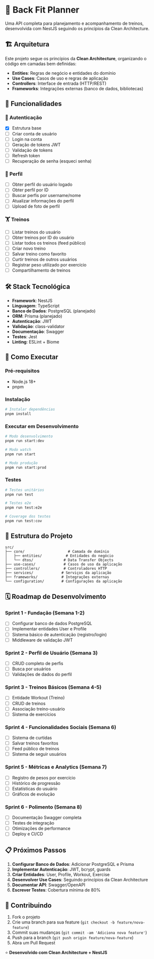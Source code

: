 # 💪 Back Fit Planner

Uma API completa para planejamento e acompanhamento de treinos, desenvolvida com NestJS seguindo os princípios da Clean Architecture.

## 🏗️ Arquitetura

Este projeto segue os princípios da **Clean Architecture**, organizando o código em camadas bem definidas:

- **Entities**: Regras de negócio e entidades do domínio
- **Use Cases**: Casos de uso e regras de aplicação
- **Controllers**: Interface de entrada (HTTP/REST)
- **Frameworks**: Integrações externas (banco de dados, bibliotecas)

## 🎯 Funcionalidades

### 🔐 Autenticação
- [x] Estrutura base
- [ ] Criar conta de usuário
- [ ] Login na conta
- [ ] Geração de tokens JWT
- [ ] Validação de tokens
- [ ] Refresh token
- [ ] Recuperação de senha (esqueci senha)

### 👤 Perfil
- [ ] Obter perfil do usuário logado
- [ ] Obter perfil por ID
- [ ] Buscar perfis por username/nome
- [ ] Atualizar informações do perfil
- [ ] Upload de foto de perfil

### 🏋️ Treinos
- [ ] Listar treinos do usuário
- [ ] Obter treinos por ID do usuário
- [ ] Listar todos os treinos (feed público)
- [ ] Criar novo treino
- [ ] Salvar treino como favorito
- [ ] Curtir treinos de outros usuários
- [ ] Registrar peso utilizado por exercício
- [ ] Compartilhamento de treinos

## 🛠️ Stack Tecnológica

- **Framework**: NestJS
- **Linguagem**: TypeScript
- **Banco de Dados**: PostgreSQL (planejado)
- **ORM**: Prisma (planejado)  
- **Autenticação**: JWT
- **Validação**: class-validator
- **Documentação**: Swagger
- **Testes**: Jest
- **Linting**: ESLint + Biome

## 🚀 Como Executar

### Pré-requisitos
- Node.js 18+
- pnpm

### Instalação
```bash
# Instalar dependências
pnpm install
```

### Executar em Desenvolvimento
```bash
# Modo desenvolvimento
pnpm run start:dev

# Modo watch
pnpm run start

# Modo produção
pnpm run start:prod
```

### Testes
```bash
# Testes unitários
pnpm run test

# Testes e2e
pnpm run test:e2e

# Coverage dos testes
pnpm run test:cov
```

## 📁 Estrutura do Projeto

```
src/
├── core/                    # Camada de domínio
│   ├── entities/           # Entidades do negócio
│   └── dtos/              # Data Transfer Objects
├── use-cases/             # Casos de uso da aplicação
├── controllers/           # Controladores HTTP
├── services/             # Serviços da aplicação
├── frameworks/           # Integrações externas
└── configuration/        # Configurações da aplicação
```

## 🗓️ Roadmap de Desenvolvimento

### Sprint 1 - Fundação (Semana 1-2)
- [ ] Configurar banco de dados PostgreSQL
- [ ] Implementar entidades User e Profile
- [ ] Sistema básico de autenticação (registro/login)
- [ ] Middleware de validação JWT

### Sprint 2 - Perfil de Usuário (Semana 3)
- [ ] CRUD completo de perfis
- [ ] Busca por usuários
- [ ] Validações de dados do perfil

### Sprint 3 - Treinos Básicos (Semana 4-5)
- [ ] Entidade Workout (Treino)
- [ ] CRUD de treinos
- [ ] Associação treino-usuário
- [ ] Sistema de exercícios

### Sprint 4 - Funcionalidades Sociais (Semana 6)
- [ ] Sistema de curtidas
- [ ] Salvar treinos favoritos
- [ ] Feed público de treinos
- [ ] Sistema de seguir usuários

### Sprint 5 - Métricas e Analytics (Semana 7)
- [ ] Registro de pesos por exercício
- [ ] Histórico de progressão
- [ ] Estatísticas do usuário
- [ ] Gráficos de evolução

### Sprint 6 - Polimento (Semana 8)
- [ ] Documentação Swagger completa
- [ ] Testes de integração
- [ ] Otimizações de performance
- [ ] Deploy e CI/CD

## 📋 Próximos Passos

1. **Configurar Banco de Dados**: Adicionar PostgreSQL e Prisma
2. **Implementar Autenticação**: JWT, bcrypt, guards
3. **Criar Entidades**: User, Profile, Workout, Exercise
4. **Desenvolver Use Cases**: Seguindo princípios da Clean Architecture
5. **Documentar API**: Swagger/OpenAPI
6. **Escrever Testes**: Cobertura mínima de 80%

## 🤝 Contribuindo

1. Fork o projeto
2. Crie uma branch para sua feature (`git checkout -b feature/nova-feature`)
3. Commit suas mudanças (`git commit -am 'Adiciona nova feature'`)
4. Push para a branch (`git push origin feature/nova-feature`)
5. Abra um Pull Request

⭐ **Desenvolvido com Clean Architecture + NestJS**
